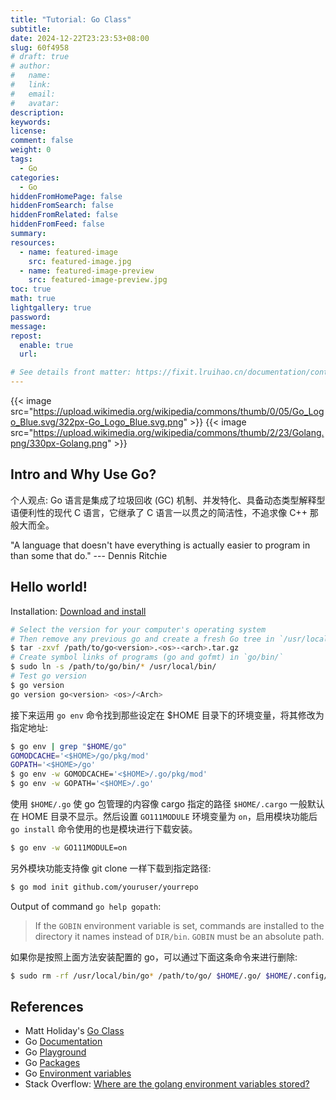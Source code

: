 ```yaml
---
title: "Tutorial: Go Class"
subtitle:
date: 2024-12-22T23:23:53+08:00
slug: 60f4958
# draft: true
# author:
#   name:
#   link:
#   email:
#   avatar:
description:
keywords:
license:
comment: false
weight: 0
tags:
  - Go
categories:
  - Go
hiddenFromHomePage: false
hiddenFromSearch: false
hiddenFromRelated: false
hiddenFromFeed: false
summary:
resources:
  - name: featured-image
    src: featured-image.jpg
  - name: featured-image-preview
    src: featured-image-preview.jpg
toc: true
math: true
lightgallery: true
password:
message:
repost:
  enable: true
  url:

# See details front matter: https://fixit.lruihao.cn/documentation/content-management/introduction/#front-matter
---
```


{{< image src="https://upload.wikimedia.org/wikipedia/commons/thumb/0/05/Go_Logo_Blue.svg/322px-Go_Logo_Blue.svg.png" >}}
{{< image src="https://upload.wikimedia.org/wikipedia/commons/thumb/2/23/Golang.png/330px-Golang.png" >}}

<!--more-->

## Intro and Why Use Go?

个人观点: Go 语言是集成了垃圾回收 (GC) 机制、并发特化、具备动态类型解释型语便利性的现代 C 语言，它继承了 C 语言一以贯之的简洁性，不追求像 C++ 那般大而全。

"A language that doesn\'t have everything is actually easier to program in than some that do." --- Dennis Ritchie

## Hello world!

Installation: [Download and install](https://go.dev/doc/install)

```sh
# Select the version for your computer's operating system
# Then remove any previous go and create a fresh Go tree in `/usr/local/`
$ tar -zxvf /path/to/go<version>.<os>-<arch>.tar.gz
# Create symbol links of programs (go and gofmt) in `go/bin/`
$ sudo ln -s /path/to/go/bin/* /usr/local/bin/
# Test go version
$ go version
go version go<version> <os>/<Arch>
```

接下来运用 `go env` 命令找到那些设定在 $HOME 目录下的环境变量，将其修改为指定地址:

```sh
$ go env | grep "$HOME/go"
GOMODCACHE='<$HOME>/go/pkg/mod'
GOPATH='<$HOME>/go'
$ go env -w GOMODCACHE='<$HOME>/.go/pkg/mod'
$ go env -w GOPATH='<$HOME>/.go'
```

使用 `$HOME/.go` 使 go 包管理的内容像 cargo 指定的路径 `$HOME/.cargo` 一般默认在 HOME 目录不显示。然后设置 `GO111MODULE` 环境变量为 `on`，启用模块功能后 `go install` 命令使用的也是模块进行下载安装。

```sh
$ go env -w GO111MODULE=on
```

另外模块功能支持像 git clone 一样下载到指定路径:

```sh
$ go mod init github.com/youruser/yourrepo
```

Output of command `go help gopath`:

> If the `GOBIN` environment variable is set, commands are installed to the directory it names instead of `DIR/bin`. `GOBIN` must be an absolute path.

如果你是按照上面方法安装配置的 go，可以通过下面这条命令来进行删除:

```sh
$ sudo rm -rf /usr/local/bin/go* /path/to/go/ $HOME/.go/ $HOME/.config/go/
```

## References

- Matt Holiday\'s [Go Class](https://www.youtube.com/playlist?list=PLoILbKo9rG3skRCj37Kn5Zj803hhiuRK6)
- Go [Documentation](https://go.dev/doc/)
- Go [Playground](https://go.dev/play/#)
- Go [Packages](https://pkg.go.dev/)
- Go [Environment variables](https://pkg.go.dev/cmd/go#hdr-Environment_variables)
- Stack Overflow: [Where are the golang environment variables stored?](https://stackoverflow.com/questions/40825613/where-are-the-golang-environment-variables-stored)
